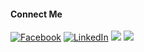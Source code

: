 #### Connect Me

<p align="left">
  <a href="https://facebook.com/Shefat2002"><img src="https://img.icons8.com/bubbles/50/000000/facebook.png" alt="Facebook"/></a>
  <a href="https://www.linkedin.com/in/shefat2002/"><img src="https://img.icons8.com/bubbles/50/000000/linkedin.png" alt="LinkedIn"/></a>
  <a href="https://twitter.com/shefat2002"><img src="https://img.icons8.com/bubbles/50/undefined/twitter-circled.png"/></a>
  <a href="https://www.youtube.com/@shefatalmahmud6973"><img src="https://img.icons8.com/bubbles/50/undefined/youtube.png"/></a>
</p>
